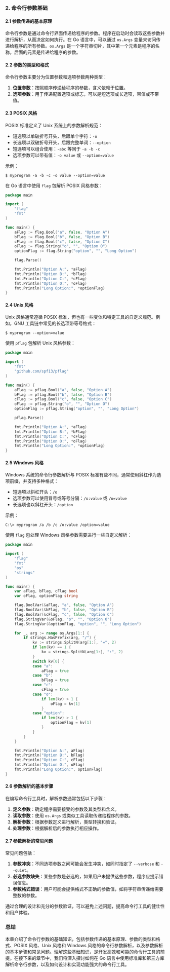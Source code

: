 ### 2. 命令行参数基础

#### 2.1 参数传递的基本原理

命令行参数是通过命令行界面传递给程序的参数。程序在启动时会读取这些参数并进行解析，从而决定如何执行。在 Go 语言中，可以通过 `os.Args` 变量来访问传递给程序的所有参数。`os.Args` 是一个字符串切片，其中第一个元素是程序的名称，后面的元素是传递给程序的参数。

#### 2.2 参数的类型和格式

命令行参数主要分为位置参数和选项参数两种类型：

1. **位置参数**：按照顺序传递给程序的参数，含义依赖于位置。
2. **选项参数**：用于传递配置选项或标志，可以是短选项或长选项，带值或不带值。

#### 2.3 POSIX 风格

POSIX 标准定义了 Unix 系统上的参数解析规范：

- 短选项以单破折号开头，后跟单个字符：`-o`
- 长选项以双破折号开头，后跟完整单词：`--option`
- 短选项可以组合使用：`-abc` 等同于 `-a -b -c`
- 选项参数可以带有值：`-o value` 或 `--option=value`

示例：

```shell
$ myprogram -a -b -c -o value --option=value
```

在 Go 语言中使用 `flag` 包解析 POSIX 风格参数：

```go
package main

import (
    "flag"
    "fmt"
)

func main() {
    aFlag := flag.Bool("a", false, "Option A")
    bFlag := flag.Bool("b", false, "Option B")
    cFlag := flag.Bool("c", false, "Option C")
    oFlag := flag.String("o", "", "Option O")
    optionFlag := flag.String("option", "", "Long Option")

    flag.Parse()

    fmt.Println("Option A:", *aFlag)
    fmt.Println("Option B:", *bFlag)
    fmt.Println("Option C:", *cFlag)
    fmt.Println("Option O:", *oFlag)
    fmt.Println("Long Option:", *optionFlag)
}
```

#### 2.4 Unix 风格

Unix 风格通常遵循 POSIX 标准，但也有一些变体和特定工具的自定义规范。例如，GNU 工具链中常见的长选项带等号格式：

```shell
$ myprogram --option=value
```

使用 `pflag` 包解析 Unix 风格参数：

```go
package main

import (
    "fmt"
    "github.com/spf13/pflag"
)

func main() {
    aFlag := pflag.Bool("a", false, "Option A")
    bFlag := pflag.Bool("b", false, "Option B")
    cFlag := pflag.Bool("c", false, "Option C")
    oFlag := pflag.String("o", "", "Option O")
    optionFlag := pflag.String("option", "", "Long Option")

    pflag.Parse()

    fmt.Println("Option A:", *aFlag)
    fmt.Println("Option B:", *bFlag)
    fmt.Println("Option C:", *cFlag)
    fmt.Println("Option O:", *oFlag)
    fmt.Println("Long Option:", *optionFlag)
}
```

#### 2.5 Windows 风格

Windows 系统的命令行参数解析与 POSIX 标准有些不同，通常使用斜杠作为选项前缀，并支持多种格式：

- 短选项以斜杠开头：`/o`
- 选项参数可以使用冒号或等号分隔：`/o:value` 或 `/o=value`
- 长选项也以斜杠开头：`/option`

示例：

```shell
C:\> myprogram /a /b /c /o:value /option=value
```

使用 `flag` 包处理 Windows 风格参数需要进行一些自定义解析：

```go
package main

import (
    "flag"
    "fmt"
    "os"
    "strings"
)

func main() {
    var aFlag, bFlag, cFlag bool
    var oFlag, optionFlag string

    flag.BoolVar(&aFlag, "a", false, "Option A")
    flag.BoolVar(&bFlag, "b", false, "Option B")
    flag.BoolVar(&cFlag, "c", false, "Option C")
    flag.StringVar(&oFlag, "o", "", "Option O")
    flag.StringVar(&optionFlag, "option", "", "Long Option")

    for _, arg := range os.Args[1:] {
        if strings.HasPrefix(arg, "/") {
            kv := strings.SplitN(arg[1:], "=", 2)
            if len(kv) == 1 {
                kv = strings.SplitN(arg[1:], ":", 2)
            }
            switch kv[0] {
            case "a":
                aFlag = true
            case "b":
                bFlag = true
            case "c":
                cFlag = true
            case "o":
                if len(kv) > 1 {
                    oFlag = kv[1]
                }
            case "option":
                if len(kv) > 1 {
                    optionFlag = kv[1]
                }
            }
        }
    }

    fmt.Println("Option A:", aFlag)
    fmt.Println("Option B:", bFlag)
    fmt.Println("Option C:", cFlag)
    fmt.Println("Option O:", oFlag)
    fmt.Println("Long Option:", optionFlag)
}
```

#### 2.6 参数解析的基本步骤

在编写命令行工具时，解析参数通常包括以下步骤：

1. **定义参数**：确定程序需要接受的参数及其类型和含义。
2. **读取参数**：使用 `os.Args` 或类似工具读取传递给程序的参数。
3. **解析参数**：根据参数定义进行解析，类型转换和验证。
4. **处理参数**：根据解析后的参数执行相应操作。

#### 2.7 参数解析的常见问题

常见问题包括：

1. **参数冲突**：不同选项参数之间可能会发生冲突，如同时指定了 `--verbose` 和 `--quiet`。
2. **必选参数缺失**：某些参数是必选的，如果用户未提供这些参数，程序应提示错误信息。
3. **参数格式错误**：用户可能会提供格式不正确的参数值，如将字符串传递给需要整数的参数。

通过合理的设计和充分的参数验证，可以避免上述问题，提高命令行工具的健壮性和用户体验。

### 总结

本章介绍了命令行参数的基础知识，包括参数传递的基本原理、参数的类型和格式、POSIX 风格、Unix 风格和 Windows 风格的命令行参数解析，以及参数解析的基本步骤和常见问题。理解这些基础知识，是开发高效和可靠的命令行工具的前提。在接下来的章节中，我们将深入探讨如何在 Go 语言中使用标准库和第三方库解析命令行参数，以及如何设计和实现功能强大的命令行工具。
